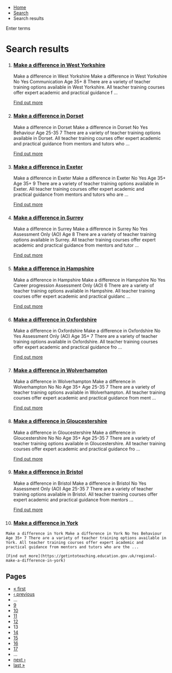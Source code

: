 *   [Home](/)
*   [Search](/search)
*   Search results

Enter terms 

Search results
==============

1.  ### [Make a difference in West Yorkshire](https://getintoteaching.education.gov.uk/regional-make-a-difference-in-west-yorkshire)
    
    Make a difference in West Yorkshire Make a difference in West Yorkshire No Yes Communication Age 35+ 8 There are a variety of teacher training options available in West Yorkshire. All teacher training courses offer expert academic and practical guidance f ...
    
    [Find out more](https://getintoteaching.education.gov.uk/regional-make-a-difference-in-west-yorkshire)
    
2.  ### [Make a difference in Dorset](https://getintoteaching.education.gov.uk/regional-make-a-difference-in-dorset)
    
    Make a difference in Dorset Make a difference in Dorset No Yes Behaviour Age 25-35 7 There are a variety of teacher training options available in Dorset. All teacher training courses offer expert academic and practical guidance from mentors and tutors who ...
    
    [Find out more](https://getintoteaching.education.gov.uk/regional-make-a-difference-in-dorset)
    
3.  ### [Make a difference in Exeter](https://getintoteaching.education.gov.uk/regional-make-a-difference-in-exeter)
    
    Make a difference in Exeter Make a difference in Exeter No Yes Age 35+ Age 35+ 9 There are a variety of teacher training options available in Exeter. All teacher training courses offer expert academic and practical guidance from mentors and tutors who are ...
    
    [Find out more](https://getintoteaching.education.gov.uk/regional-make-a-difference-in-exeter)
    
4.  ### [Make a difference in Surrey](https://getintoteaching.education.gov.uk/regional-make-a-difference-in-surrey)
    
    Make a difference in Surrey Make a difference in Surrey No Yes Assessment Only (AO) Age 8 There are a variety of teacher training options available in Surrey. All teacher training courses offer expert academic and practical guidance from mentors and tutor ...
    
    [Find out more](https://getintoteaching.education.gov.uk/regional-make-a-difference-in-surrey)
    
5.  ### [Make a difference in Hampshire](https://getintoteaching.education.gov.uk/regional-make-a-difference-in-hampshire)
    
    Make a difference in Hampshire Make a difference in Hampshire No Yes Career progression Assessment Only (AO) 6 There are a variety of teacher training options available in Hampshire. All teacher training courses offer expert academic and practical guidanc ...
    
    [Find out more](https://getintoteaching.education.gov.uk/regional-make-a-difference-in-hampshire)
    
6.  ### [Make a difference in Oxfordshire](https://getintoteaching.education.gov.uk/regional-make-a-difference-in-oxfordshire)
    
    Make a difference in Oxfordshire Make a difference in Oxfordshire No Yes Assessment Only (AO) Age 35+ 7 There are a variety of teacher training options available in Oxfordshire. All teacher training courses offer expert academic and practical guidance fro ...
    
    [Find out more](https://getintoteaching.education.gov.uk/regional-make-a-difference-in-oxfordshire)
    
7.  ### [Make a difference in Wolverhampton](https://getintoteaching.education.gov.uk/regional-make-a-difference-in-wolverhampton)
    
    Make a difference in Wolverhampton Make a difference in Wolverhampton No No Age 35+ Age 25-35 7 There are a variety of teacher training options available in Wolverhampton. All teacher training courses offer expert academic and practical guidance from ment ...
    
    [Find out more](https://getintoteaching.education.gov.uk/regional-make-a-difference-in-wolverhampton)
    
8.  ### [Make a difference in Gloucestershire](https://getintoteaching.education.gov.uk/regional-make-a-difference-in-gloucestershire)
    
    Make a difference in Gloucestershire Make a difference in Gloucestershire No No Age 35+ Age 25-35 7 There are a variety of teacher training options available in Gloucestershire. All teacher training courses offer expert academic and practical guidance fro ...
    
    [Find out more](https://getintoteaching.education.gov.uk/regional-make-a-difference-in-gloucestershire)
    
9.  ### [Make a difference in Bristol](https://getintoteaching.education.gov.uk/regional-make-a-difference-in-bristol)
    
    Make a difference in Bristol Make a difference in Bristol No Yes Assessment Only (AO) Age 25-35 7 There are a variety of teacher training options available in Bristol. All teacher training courses offer expert academic and practical guidance from mentors ...
    
    [Find out more](https://getintoteaching.education.gov.uk/regional-make-a-difference-in-bristol)
    
10.  ### [Make a difference in York](https://getintoteaching.education.gov.uk/regional-make-a-difference-in-york)
    
    Make a difference in York Make a difference in York No Yes Behaviour Age 35+ 7 There are a variety of teacher training options available in York. All teacher training courses offer expert academic and practical guidance from mentors and tutors who are the ...
    
    [Find out more](https://getintoteaching.education.gov.uk/regional-make-a-difference-in-york)
    

Pages
-----

*   [« first](/search/site "Go to first page")
*   [‹ previous](/search/site?page=11 "Go to previous page")
*   …
*   [9](/search/site?page=8 "Go to page 9")
*   [10](/search/site?page=9 "Go to page 10")
*   [11](/search/site?page=10 "Go to page 11")
*   [12](/search/site?page=11 "Go to page 12")
*   13
*   [14](/search/site?page=13 "Go to page 14")
*   [15](/search/site?page=14 "Go to page 15")
*   [16](/search/site?page=15 "Go to page 16")
*   [17](/search/site?page=16 "Go to page 17")
*   …
*   [next ›](/search/site?page=13 "Go to next page")
*   [last »](/search/site?page=1032 "Go to last page")